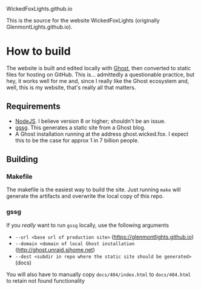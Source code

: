 WickedFoxLights.github.io

This is the source for the website WickedFoxLights (originally GlenmontLights.github.io).

# How to build

The website is built and edited locally with [Ghost](https://ghost.org/), then converted to static files for hosting
on GitHub. This is... admittedly a questionable practice, but hey, it works well for me and, since I really like the
Ghost ecosystem and, well, this is my website, that's really all that matters.

## Requirements

* [NodeJS](https://nodejs.org/en/download/). I believe version 8 or higher; shouldn't be an issue.
* [gssg](https://github.com/Fried-Chicken/ghost-static-site-generator). This generates a static site from a Ghost blog.
* A Ghost installation running at the address ghost.wicked.fox. I expect this to be the case for approx 1 in 7 billion people.

## Building

### Makefile
The makefile is the easiest way to build the site. Just running `make` will generate the artifacts and overwrite the local copy of this repo.

### gssg
If you _really_ want to run `gssg` locally, use the following arguments
* `--url <base url of production site>` (https://glenmontlights.github.io)
* `--domain <domain of local Ghost installation` (http://ghost.unraid.sjhome.net)
* `--dest <subdir in repo where the static site should be generated>` (docs)

You will also have to manually copy `docs/404/index.html` to `docs/404.html` to retain not found functionality
